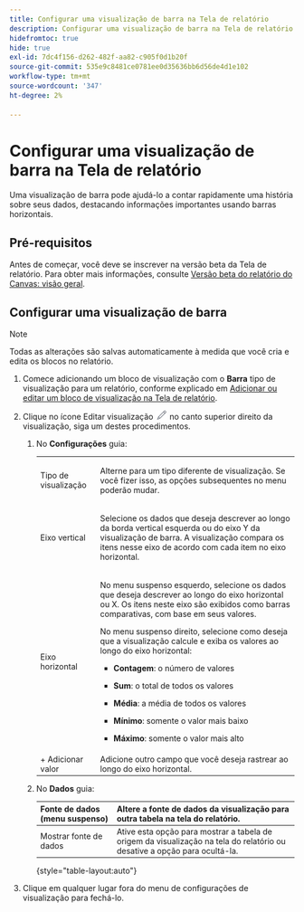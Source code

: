 ```yaml
---
title: Configurar uma visualização de barra na Tela de relatório
description: Configurar uma visualização de barra na Tela de relatório
hidefromtoc: true
hide: true
exl-id: 7dc4f156-d262-482f-aa82-c905f0d1b20f
source-git-commit: 535e9c8481ce0781ee0d35636bb6d56de4d1e102
workflow-type: tm+mt
source-wordcount: '347'
ht-degree: 2%

---
```


# Configurar uma visualização de barra na Tela de relatório

Uma visualização de barra pode ajudá-lo a contar rapidamente uma história sobre seus dados, destacando informações importantes usando barras horizontais.

## Pré-requisitos

Antes de começar, você deve se inscrever na versão beta da Tela de relatório. Para obter mais informações, consulte [Versão beta do relatório do Canvas: visão geral](/help/quicksilver/product-announcements/betas/canvas-dashboards-beta/reporting-canvas-beta-overview.md).

## Configurar uma visualização de barra

>[!NOTE]
>
>Todas as alterações são salvas automaticamente à medida que você cria e edita os blocos no relatório.

1. Comece adicionando um bloco de visualização com o **Barra** tipo de visualização para um relatório, conforme explicado em [Adicionar ou editar um bloco de visualização na Tela de relatório](../../../reports-and-dashboards/reporting-canvas/visualization-blocks/add-or-edit-report-visualization.md).

1. Clique no ícone Editar visualização ![](assets/edit-icon.png) no canto superior direito da visualização, siga um destes procedimentos.

   1. No **Configurações** guia:

      <table style="table-layout:auto">
       <col>
       <col>
       <tbody>
        <tr>
         <td role="rowheader">Tipo de visualização</td>
         <td><p>Alterne para um tipo diferente de visualização. Se você fizer isso, as opções subsequentes no menu poderão mudar.</p></td>
        </tr>
        <tr>
         <td role="rowheader">Eixo vertical</td>
         <td><p>Selecione os dados que deseja descrever ao longo da borda vertical esquerda ou do eixo Y da visualização de barra. A visualização compara os itens nesse eixo de acordo com cada item no eixo horizontal.</p></td>
        </tr>
        <tr>
         <td role="rowheader">Eixo horizontal</td>
         <td><p>No menu suspenso esquerdo, selecione os dados que deseja descrever ao longo do eixo horizontal ou X. Os itens neste eixo são exibidos como barras comparativas, com base em seus valores.</p><p>No menu suspenso direito, selecione como deseja que a visualização calcule e exiba os valores ao longo do eixo horizontal:</p>
          <ul>
           <li><p><b>Contagem</b>: o número de valores</p></li>
           <li><p><b>Sum</b>: o total de todos os valores </p></li>
           <li><p><b>Média</b>: a média de todos os valores</p></li>
           <li><p><b>Mínimo</b>: somente o valor mais baixo</p></li>
           <li><p><b>Máximo</b>: somente o valor mais alto</p></li>
          </ul></td>
        </tr>
        <tr>
         <td role="rowheader">+ Adicionar valor</td>
         <td>Adicione outro campo que você deseja rastrear ao longo do eixo horizontal.</td>
        </tr>
       </tbody>
      </table>

   1. No **Dados** guia:

      | Fonte de dados (menu suspenso) | Altere a fonte de dados da visualização para outra tabela na tela do relatório. |
      |---|---|
      | Mostrar fonte de dados | Ative esta opção para mostrar a tabela de origem da visualização na tela do relatório ou desative a opção para ocultá-la. |

      {style="table-layout:auto"}

      <!--   
      NOLAN-FLAG: convert table to html. 
      -->

1. Clique em qualquer lugar fora do menu de configurações de visualização para fechá-lo.

